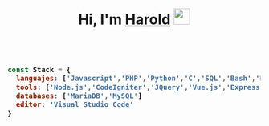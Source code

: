 <h1 align="center">Hi, I'm <a href="https://github.com/Harold-Aguilar-M" target="_blank">Harold</a> <img
src="https://github.com/blackcater/blackcater/raw/master/images/Hi.gif" height="32" /></h1>
<br />

<h3>

```javascript

const Stack = {
  languajes: ['Javascript','PHP','Python','C','SQL','Bash','HTML','CSS'],
  tools: ['Node.js','CodeIgniter','JQuery','Vue.js','Express.js','Pug JS','Docker','Git','SVN'],
  databases: ['MariaDB','MySQL']
  editor: 'Visual Studio Code'
}

```

</h3>
